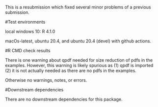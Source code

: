 This is a resubmission which fixed several minor problems of a previous submission.

#Test environments

local windows 10: R 4.1.0 

macOs-latest, ubuntu 20.4, and ubuntu 20.4 (devel) with github actions.

#R CMD check results

There is one warning about qpdf needed for size reduction of pdfs in the examples. However, this warning is likely spurious as (1) qpdf is imported (2) it is not actually needed as there are no pdfs in the examples. 

Otherwise no warnings, notes, or errors. 


#Downstream dependencies

There are no downstream dependencies for this package.
